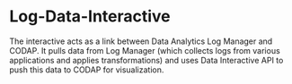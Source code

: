 Log-Data-Interactive
====================

The interactive acts as a link between Data Analytics Log Manager and CODAP. It pulls data from Log Manager (which collects logs from various applications and applies transformations) and uses Data Interactive API to push this data to CODAP for visualization.
